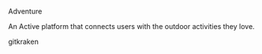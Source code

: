 Adventure

An Active platform that connects users with the outdoor activities they love.


gitkraken
